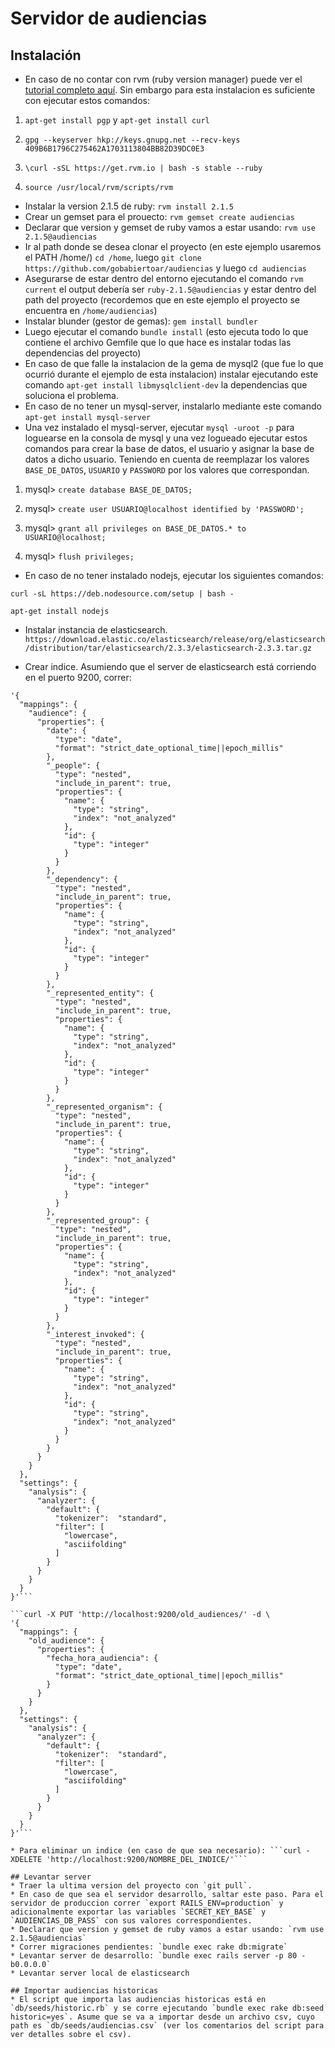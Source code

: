 # Servidor de audiencias

## Instalación

* En caso de no contar con rvm (ruby version manager) puede ver el [tutorial completo aquí](https://rvm.io/rvm/install). Sin embargo para esta instalacion es suficiente con ejecutar estos comandos:

1) `apt-get install pgp` y `apt-get install curl`

2) `gpg --keyserver hkp://keys.gnupg.net --recv-keys 409B6B1796C275462A1703113804BB82D39DC0E3`

3) `\curl -sSL https://get.rvm.io | bash -s stable --ruby`

4) `source /usr/local/rvm/scripts/rvm`

* Instalar la version 2.1.5 de ruby: `rvm install 2.1.5`
* Crear un gemset para el prouecto: `rvm gemset create audiencias`
* Declarar que version y gemset de ruby vamos a estar usando: `rvm use 2.1.5@audiencias`
* Ir al path donde se desea clonar el proyecto (en este ejemplo usaremos el PATH /home/) `cd /home`, luego `git clone https://github.com/gobabiertoar/audiencias` y luego `cd audiencias`
* Asegurarse de estar dentro del entorno ejecutando el comando `rvm current` el output debería ser `ruby-2.1.5@audiencias` y estar dentro del path del proyecto (recordemos que en este ejemplo el proyecto se encuentra en `/home/audiencias`)
* Instalar blunder (gestor de gemas): `gem install bundler`
* Luego ejecutar el comando `bundle install` (esto ejecuta todo lo que contiene el archivo Gemfile que lo que hace es instalar todas las dependencias del proyecto) 
* En caso de que falle la instalacion de la gema de mysql2 (que fue lo que ocurrió durante el ejemplo de esta instalacion) instalar ejecutando este comando `apt-get install libmysqlclient-dev` la dependencias que soluciona el problema.
* En caso de no tener un mysql-server, instalarlo mediante este comando `apt-get install mysql-server` 
* Una vez instalado el mysql-server, ejecutar `mysql -uroot -p` para loguearse en la consola de mysql y una vez logueado ejecutar estos comandos para crear la base de datos, el usuario y asignar la base de datos a dicho usuario. Teniendo en cuenta de reemplazar los valores `BASE_DE_DATOS`, `USUARIO` y `PASSWORD` por los valores que correspondan.

1) mysql> `create database BASE_DE_DATOS;`

2) mysql> `create user USUARIO@localhost identified by 'PASSWORD';`

3) mysql> `grant all privileges on BASE_DE_DATOS.* to USUARIO@localhost;`

4) mysql> `flush privileges;`


* En caso de no tener instalado nodejs, ejecutar los siguientes comandos:

`curl -sL https://deb.nodesource.com/setup | bash -`

`apt-get install nodejs`

* Instalar instancia de elasticsearch. `https://download.elastic.co/elasticsearch/release/org/elasticsearch/distribution/tar/elasticsearch/2.3.3/elasticsearch-2.3.3.tar.gz`

* Crear indice. Asumiendo que el server de elasticsearch está corriendo en el puerto 9200, correr:
```curl -X PUT 'http://localhost:9200/audiences/' -d \
'{
  "mappings": {
    "audience": {
      "properties": {
        "date": {
          "type": "date",
          "format": "strict_date_optional_time||epoch_millis"
        },
        "_people": {
          "type": "nested",
          "include_in_parent": true,
          "properties": {
            "name": {
              "type": "string",
              "index": "not_analyzed"
            },
            "id": {
              "type": "integer"
            }
          }
        },
        "_dependency": {
          "type": "nested",
          "include_in_parent": true,
          "properties": {
            "name": {
              "type": "string",
              "index": "not_analyzed"
            },
            "id": {
              "type": "integer"
            }
          }
        },
        "_represented_entity": {
          "type": "nested",
          "include_in_parent": true,
          "properties": {
            "name": {
              "type": "string",
              "index": "not_analyzed"
            },
            "id": {
              "type": "integer"
            }
          }
        },
        "_represented_organism": {
          "type": "nested",
          "include_in_parent": true,
          "properties": {
            "name": {
              "type": "string",
              "index": "not_analyzed"
            },
            "id": {
              "type": "integer"
            }
          }
        },
        "_represented_group": {
          "type": "nested",
          "include_in_parent": true,
          "properties": {
            "name": {
              "type": "string",
              "index": "not_analyzed"
            },
            "id": {
              "type": "integer"
            }
          }
        },
        "_interest_invoked": {
          "type": "nested",
          "include_in_parent": true,
          "properties": {
            "name": {
              "type": "string",
              "index": "not_analyzed"
            },
            "id": {
              "type": "string",
              "index": "not_analyzed"
            }
          }
        }
      }
    } 
  },
  "settings": {
    "analysis": {
      "analyzer": {
        "default": {
          "tokenizer":  "standard",
          "filter": [
            "lowercase",
            "asciifolding"
          ]
        }
      }
    }
  }
}'```

```curl -X PUT 'http://localhost:9200/old_audiences/' -d \
'{
  "mappings": {
    "old_audience": {
      "properties": {
        "fecha_hora_audiencia": {
          "type": "date",
          "format": "strict_date_optional_time||epoch_millis"
        }
      }
    }
  },
  "settings": {
    "analysis": {
      "analyzer": {
        "default": {
          "tokenizer":  "standard",
          "filter": [
            "lowercase",
            "asciifolding"
          ]
        }
      }
    }
  }
}'```

* Para eliminar un indice (en caso de que sea necesario): ```curl -XDELETE 'http://localhost:9200/NOMBRE_DEL_INDICE/'```

## Levantar server
* Traer la ultima version del proyecto con `git pull`.
* En caso de que sea el servidor desarrollo, saltar este paso. Para el servidor de produccion correr `export RAILS_ENV=production` y adicionalmente exportar las variables `SECRET_KEY_BASE` y `AUDIENCIAS_DB_PASS` con sus valores correspondientes.
* Declarar que version y gemset de ruby vamos a estar usando: `rvm use 2.1.5@audiencias`
* Correr migraciones pendientes: `bundle exec rake db:migrate`
* Levantar server de desarrollo: `bundle exec rails server -p 80 -b0.0.0.0`
* Levantar server local de elasticsearch

## Importar audiencias historicas
* El script que importa las audiencias historicas está en `db/seeds/historic.rb` y se corre ejecutando `bundle exec rake db:seed historic=yes`. Asume que se va a importar desde un archivo csv, cuyo path es `db/seeds/audiencias.csv` (ver los comentarios del script para ver detalles sobre el csv).